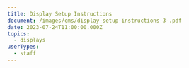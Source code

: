 ```yaml
---
title: Display Setup Instructions
document: /images/cms/display-setup-instructions-3-.pdf
date: 2023-07-24T11:00:00.000Z
topics:
  - displays
userTypes:
  - staff
---
```

